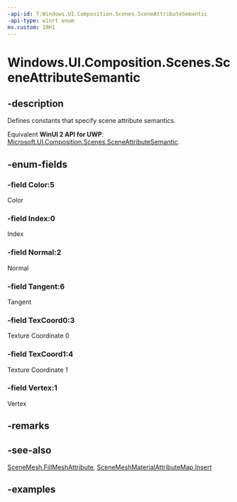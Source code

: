 ```yaml
---
-api-id: T:Windows.UI.Composition.Scenes.SceneAttributeSemantic
-api-type: winrt enum
ms.custom: 19H1
---
```


<!-- Enumeration syntax.
public enum SceneAttributeSemantic : int 
-->

# Windows.UI.Composition.Scenes.SceneAttributeSemantic

## -description

Defines constants that specify scene attribute semantics.

Equivalent **WinUI 2 API for UWP**: [Microsoft.UI.Composition.Scenes.SceneAttributeSemantic](/windows/winui/api/microsoft.ui.composition.scenes.sceneattributesemantic).

## -enum-fields

### -field Color:5

Color

### -field Index:0

Index

### -field Normal:2

Normal

### -field Tangent:6

Tangent

### -field TexCoord0:3

Texture Coordinate 0

### -field TexCoord1:4

Texture Coordinate 1

### -field Vertex:1

Vertex

## -remarks

## -see-also

[SceneMesh.FillMeshAttribute](scenemesh_fillmeshattribute_1939909497.md), [SceneMeshMaterialAttributeMap.Insert](scenemeshmaterialattributemap_insert_771521042.md)

## -examples








